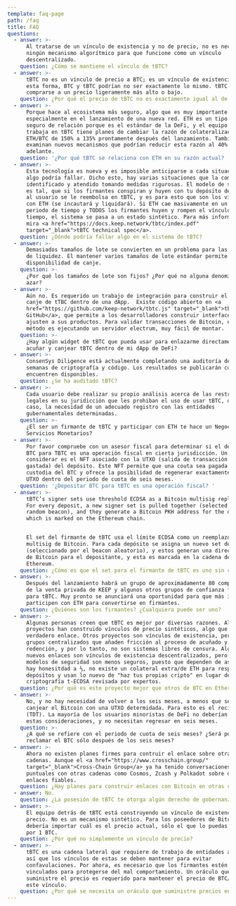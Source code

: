 ```yaml
---
template: faq-page
path: /faq
title: FAQ
questions:
  - answer: >-
      Al tratarse de un vínculo de existencia y no de precio, no es necesario
      ningún mecanismo algorítmico para que funcione como un vínculo
      descentralizado.
    question: ¿Cómo se mantiene el vínculo de tBTC?
  - answer: >-
      tBTC no es un vínculo de precio a BTC; es un vínculo de existencia. De
      esta forma, BTC y tBTC podrían no ser exactamente lo mismo. tBTC puede
      comprarse a un precio ligeramente más alto o bajo.
    question: ¿Por qué el precio de tBTC no es exactamente igual al de BTC?
  - answer: >-
      Porque hace al ecosistema más seguro, algo que es muy importante en DeFi,
      especialmente en el lanzamiento de una nueva red. ETH es un tipo más
      seguro de relación porque es el estándar de la DeFi, y el equipo que
      trabaja en tBTC tiene planes de cambiar la razón de colateralización de
      ETH/BTC de 150% a 135% prontamente después del lanzamiento. También se
      examinan nuevos mecanismos que podrían reducir esta razón al 40% más
      adelante.
    question: '¿Por qué tBTC se relaciona con ETH en su razón actual? '
  - answer: >-
      Esta tecnología es nueva y es imposible anticiparse a cada situación donde
      algo podría fallar. Dicho esto, hay varias situaciones que la comunidad ha
      identificado y atendido tomando medidas rigurosas. El modelo de seguridad
      es tal, que si los firmantes conspiran y huyen con tu depósito de Bitcoin,
      al usuario se le reembolsa en tBTC, y es para esto que son los vínculos
      con ETH (se incautará y liquidará). Si ETH cae masivamente en un corto
      periodo de tiempo y TODOS los firmantes huyen y rompen el vínculo al mismo
      tiempo, el sistema se pasa a un estado sintético. Para más información,
      mira <a href="https://docs.keep.network/tbtc/index.pdf"
      target="_blank">tBTC technical spec</a>.
    question: ¿Dónde podría fallar algo en el sistema de tBTC?
  - answer: >-
      Demasiados tamaños de lote se convierten en un problema para las reservas
      de liquidez. El mantener varios tamaños de lote estándar permite una mayor
      disponibilidad de canje.
    question: >-
      ¿Por qué los tamaños de lote son fijos? ¿Por qué no alguna denominación al
      azar?
  - answer: >-
      Aún no. Es requerido un trabajo de integración para construir el acuñado y
      canje de tTBC dentro de una dApp.  Existe código abierto en <a
      href="https://github.com/keep-network/tbtc.js" target="_blank">tbtc.js
      GitHub</a>, que permite a los desarrolladores construir interfaces que se
      ajusten a sus productos. Para validar transacciones de Bitcoin, el mejor
      método es ejecutando un servidor electrum, muy fácil de montar.
    question: >-
      ¿Hay algún widget de tBTC que pueda usar para enlazarme directamente a
      acuñar y canjear tBTC dentro de mi dApp de DeFi?
  - answer: >-
      ConsenSys Diligence está actualmente completando una auditoría de seis
      semanas de criptografía y código. Los resultados se publicarán cuando se
      encuentren disponibles.
    question: ¿Se ha auditado tBTC?
  - answer: >-
      Cada usuario debe realizar su propio análisis acerca de las restriciones
      legales en su juridicción que les prohiban el uso de usar tBTC, o en dado
      caso, la necesidad de un adecuado registro con las entidades
      gubernamentales determinadas.
    question: >-
      ¿El ser un firmante de tBTC y participar con ETH te hace un Negocio de
      Servicios Monetarios?
  - answer: >-
      Por favor compruebe con un asesor fiscal para determinar si el depósito de
      BTC para TBTC es una operación fiscal en cierta jurisdicción. Un aspecto a
      considerar es el NFT asociado con la UTXO (salida de transacción no
      gastada) del depósito. Este NFT permite que una couta sea pagada para la
      custodia del BTC y ofrece la posibilidad de regenerar exactamente la misma
      UTXO dentro del periodo de cuota de seis meses.
    question: '¿Depositar BTC para tBTC es una operación fiscal? '
  - answer: >-
      tBTC’s signer sets use threshold ECDSA as a Bitcoin multisig replacement.
      For every deposit, a new signer set is pulled together (selected by the
      random beacon), and they generate a Bitcoin PKH address for the depositor,
      which is marked on the Ethereum chain.


      El set del firmante de tBTC usa el límite ECDSA como un reemplazo al
      multisig de Bitcoin. Para cada depósito se asigna un nuevo set de firmante
      (seleccionado por el beacon aleatorio), y estos generan una dirección PKH
      de Bitcoin para el depositante, y esta es marcada en la cadena de
      Ethereum.
    question: ¿Cómo es que el set para el firmante de tBTC es uno sin custodia?
  - answer: >-
      Después del lanzamiento habrá un grupo de aproximadamente 80 compradores
      de la venta privada de KEEP y algunos otros grupos de confianza firmando
      para tBTC. Muy pronto se anunciará una oportunidad para que más individuos
      participen con ETH para convertirse en firmantes.
    question: ¿Quiénes son los firmantes? ¿Cualquiera puede ser uno?
  - answer: >-
      Algunas personas creen que tBTC es mejor por diversas razones. Algunos
      proyectos han construido vínculos de precio sintéticos, algo que no es un
      verdadero enlace. Otros proyectos son vínculos de existencia, pero hay
      grupos centralizados que añaden fricción al proceso de acuñado y
      redención, y por lo tanto, no son sistemas libres de censura. Algunos
      nuevos enlaces son vínculos de existencia descentralizados, pero esos
      modelos de seguridad son menos seguros, puesto que dependen de asumir que
      hay honesitdad a ⅔, no existe un colateral extra/de ETH para respaldar los
      depósitos y usan lo nuevo de "haz tus propias cripto" en lugar de
      criptografía t-ECDSA revisada por expertos.
    question: ¿Por qué es este proyecto mejor que otros de BTC en Ethereum?
  - answer: >-
      No, y no hay necesidad de volver a los seis meses, a menos que se prefiera
      canjear el Bitcoin con una UTXO determidada. Para esto es el recibo NFT
      (TDT). La mayoría de los usuarios minoristas de DeFi no deberían tener
      estas consideraciones, y no necesitan regresar en seis meses.
    question: >-
      ¿A qué se refiere con el periodo de cuota de seis meses? ¿Será posible
      reclamar el BTC sólo después de los seis meses?
  - answer: >-
      Ahora no existen planes firmes para contruir el enlace sobre otras
      cadenas. Aunque el <a href="https://www.crosschain.group/"
      target="_blank">Cross-Chain Group</a> ya ha tenido conversaciones
      puntuales con otras cadenas como Cosmos, Zcash y Polkadot sobre diseños de
      enlaces fiables.
    question: ¿Hay planes para construir enlaces con Bitcoin en otras cadenas?
  - answer: No.
    question: ¿La posesión de tBTC te otorga algún derecho de gobernanza?
  - answer: >-
      El equipo detrás de tBTC está construyendo un vínculo de existencia, no de
      precio. No es un mecanismo sintético. Para los poseedores de Bitcoin, no
      debería importar cuál es el precio actual, sólo el que lo puedas canjear
      por 1 BTC.
    question: ¿Por qué no simplemente un vínculo de precio?
  - answer: >-
      tBTC es una cadena lateral que requiere de trabajo de entidades anónimas,
      así que los vínculos de estas se deben mantener para evitar
      confavulaciones. Por ahora, es necesario que los firmantes estén
      vinculados para protegerse del mal comportamiento. Un oráculo que
      suministre el precio es requerido para mantener el precio de BTC/ETH para
      este vínculo.
    question: ¿Por qué se necesita un oráculo que suministre precios en tBTC?
---
```


